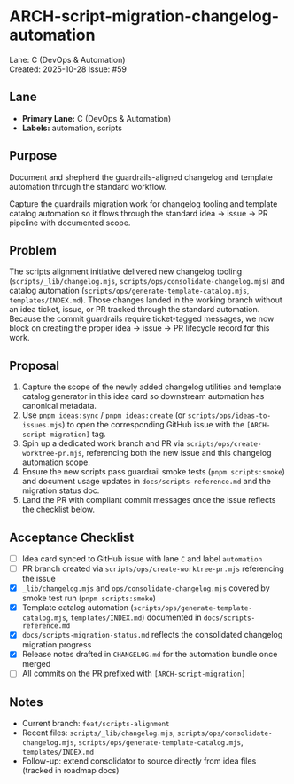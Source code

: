 # ARCH-script-migration-changelog-automation

Lane: C (DevOps & Automation)  
Created: 2025-10-28
Issue: #59

## Lane

- **Primary Lane:** C (DevOps & Automation)
- **Labels:** automation, scripts

## Purpose

Document and shepherd the guardrails-aligned changelog and template automation through the standard workflow.

Capture the guardrails migration work for changelog tooling and template catalog automation so it flows through the standard idea → issue → PR pipeline with documented scope.

## Problem

The scripts alignment initiative delivered new changelog tooling (`scripts/_lib/changelog.mjs`, `scripts/ops/consolidate-changelog.mjs`) and catalog automation (`scripts/ops/generate-template-catalog.mjs`, `templates/INDEX.md`). Those changes landed in the working branch without an idea ticket, issue, or PR tracked through the standard automation. Because the commit guardrails require ticket-tagged messages, we now block on creating the proper idea → issue → PR lifecycle record for this work.

## Proposal

1. Capture the scope of the newly added changelog utilities and template catalog generator in this idea card so downstream automation has canonical metadata.
2. Use `pnpm ideas:sync` / `pnpm ideas:create` (or `scripts/ops/ideas-to-issues.mjs`) to open the corresponding GitHub issue with the `[ARCH-script-migration]` tag.
3. Spin up a dedicated work branch and PR via `scripts/ops/create-worktree-pr.mjs`, referencing both the new issue and this changelog automation scope.
4. Ensure the new scripts pass guardrail smoke tests (`pnpm scripts:smoke`) and document usage updates in `docs/scripts-reference.md` and the migration status doc.
5. Land the PR with compliant commit messages once the issue reflects the checklist below.

## Acceptance Checklist

- [ ] Idea card synced to GitHub issue with lane `C` and label `automation`
- [ ] PR branch created via `scripts/ops/create-worktree-pr.mjs` referencing the issue
- [x] `_lib/changelog.mjs` and `ops/consolidate-changelog.mjs` covered by smoke test run (`pnpm scripts:smoke`)
- [x] Template catalog automation (`scripts/ops/generate-template-catalog.mjs`, `templates/INDEX.md`) documented in `docs/scripts-reference.md`
- [x] `docs/scripts-migration-status.md` reflects the consolidated changelog migration progress
- [x] Release notes drafted in `CHANGELOG.md` for the automation bundle once merged
- [ ] All commits on the PR prefixed with `[ARCH-script-migration]`

## Notes

- Current branch: `feat/scripts-alignment`
- Recent files: `scripts/_lib/changelog.mjs`, `scripts/ops/consolidate-changelog.mjs`, `scripts/ops/generate-template-catalog.mjs`, `templates/INDEX.md`
- Follow-up: extend consolidator to source directly from idea files (tracked in roadmap docs)
